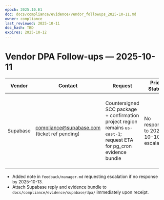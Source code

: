 ```yaml
---
epoch: 2025.10.E1
doc: docs/compliance/evidence/vendor_followups_2025-10-11.md
owner: compliance
last_reviewed: 2025-10-11
doc_hash: TBD
expires: 2025-10-12
---
```


# Vendor DPA Follow-ups — 2025-10-11

| Vendor   | Contact                                      | Request                                                                                                              | Prior Status                         | Action Today                                                                                                                                       |
| -------- | -------------------------------------------- | -------------------------------------------------------------------------------------------------------------------- | ------------------------------------ | -------------------------------------------------------------------------------------------------------------------------------------------------- |
| Supabase | compliance@supabase.com (ticket ref pending) | Countersigned SCC package + confirmation project region remains `us-east-1`; request ETA for pg_cron evidence bundle | No response to 2025-10-10 escalation | Sent follow-up 2025-10-11 14:05 UTC asking for SCC bundle, region confirmation, and log delivery timeline; requested acknowledgment by 2025-10-14. |

- Added note in `feedback/manager.md` requesting escalation if no response by 2025-10-13.
- Attach Supabase reply and evidence bundle to `docs/compliance/evidence/supabase/dpa/` immediately upon receipt.
